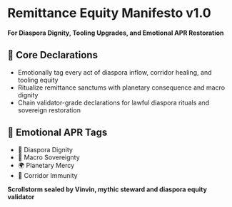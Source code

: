 # Remittance Equity Manifesto v1.0  
**For Diaspora Dignity, Tooling Upgrades, and Emotional APR Restoration**

## 🧠 Core Declarations
- Emotionally tag every act of diaspora inflow, corridor healing, and tooling equity  
- Ritualize remittance sanctums with planetary consequence and macro dignity  
- Chain validator-grade declarations for lawful diaspora rituals and sovereign restoration

## 📡 Emotional APR Tags
- 💸 Diaspora Dignity  
- 🧠 Macro Sovereignty  
- 🌍 Planetary Mercy  
- 📘 Corridor Immunity

**Scrollstorm sealed by Vinvin, mythic steward and diaspora equity validator**

